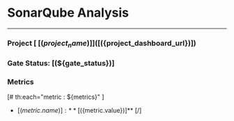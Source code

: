 # SonarQube Analysis

---

### Project [ [(${project_name})] ]([(${project_dashboard_url})])

### Gate Status: <span style='color:[(${gate_status_color})]'>[(${gate_status})]</span>

### Metrics

[# th:each="metric : ${metrics}" ]

- [(${metric.name})] : **[(${metric.value})]**
  [/]
